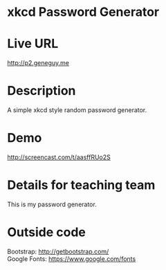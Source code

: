 # xkcd Password Generator

# Live URL
http://p2.geneguy.me

# Description
A simple xkcd style random password generator.

# Demo
http://screencast.com/t/aasffRUo2S

# Details for teaching team
This is my password generator.

# Outside code
Bootstrap: http://getbootstrap.com/  
Google Fonts: https://www.google.com/fonts